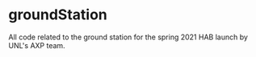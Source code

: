 # groundStation
All code related to the ground station for the spring 2021 HAB launch by UNL's AXP team.
